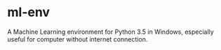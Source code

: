 # ml-env
A Machine Learning environment for Python 3.5 in Windows, especially useful for computer without internet connection.
